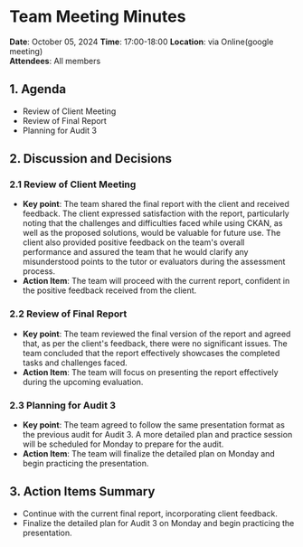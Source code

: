 # Team Meeting Minutes
**Date**: October 05, 2024 
**Time**: 17:00-18:00
**Location**: via Online(google meeting)  
**Attendees**: All members

## 1. Agenda
- Review of Client Meeting
- Review of Final Report
- Planning for Audit 3

## 2. Discussion and Decisions

### 2.1 Review of Client Meeting
- **Key point**: The team shared the final report with the client and received feedback. The client expressed satisfaction with the report, particularly noting that the challenges and difficulties faced while using CKAN, as well as the proposed solutions, would be valuable for future use. The client also provided positive feedback on the team's overall performance and assured the team that he would clarify any misunderstood points to the tutor or evaluators during the assessment process.
- **Action Item**: The team will proceed with the current report, confident in the positive feedback received from the client.

### 2.2 Review of Final Report
- **Key point**: The team reviewed the final version of the report and agreed that, as per the client's feedback, there were no significant issues. The team concluded that the report effectively showcases the completed tasks and challenges faced.
- **Action Item**: The team will focus on presenting the report effectively during the upcoming evaluation.

### 2.3 Planning for Audit 3
- **Key point**: The team agreed to follow the same presentation format as the previous audit for Audit 3. A more detailed plan and practice session will be scheduled for Monday to prepare for the audit.
- **Action Item**: The team will finalize the detailed plan on Monday and begin practicing the presentation.

## 3. Action Items Summary
- Continue with the current final report, incorporating client feedback.
- Finalize the detailed plan for Audit 3 on Monday and begin practicing the presentation.
